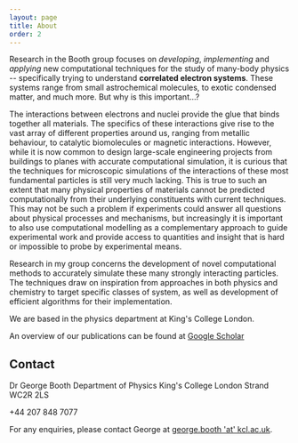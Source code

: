 ```yaml
---
layout: page
title: About
order: 2
---
```


Research in the Booth group focuses on *developing*, *implementing* and *applying* new computational techniques for the study of many-body physics -- specifically trying to understand **correlated electron systems**. These systems range from small astrochemical molecules, to exotic condensed matter, and much more. But why is this important...?

The interactions between electrons and nuclei provide the glue that binds together all materials. The specifics of these interactions give rise to the vast array of different properties around us, ranging from metallic behaviour, to catalytic biomolecules or magnetic interactions. However, while it is now common to design large-scale engineering projects from buildings to planes with accurate computational simulation, it is curious that the techniques for microscopic simulations of the interactions of these most fundamental particles is still very much lacking. This is true to such an extent that many physical properties of materials cannot be predicted computationally from their underlying constituents with current techniques. This may not be such a problem if experiments could answer all questions about physical processes and mechanisms, but increasingly it is important to also use computational modelling as a complementary approach to guide experimental work and provide access to quantities and insight that is hard or impossible to probe by experimental means.

Research in my group concerns the development of novel computational methods to accurately simulate these many strongly interacting particles. The techniques draw on inspiration from approaches in both physics and chemistry to target specific classes of system, as well as development of efficient algorithms for their implementation. 

<!--
In contrast to the ubiquitous density functional theory, a key feature is that of systematic improvability – the desire for exact limits to the techniques that are guaranteed to reproduce the exact physics of the system. This limit can then theoretically be approached to improve the description of the system allowing for the correct physical processes to emerge naturally from the calculations. This is required for many systems where density functional theory simply cannot provide the accuracy for predictive results in the presence of strong quantum fluctuations.

Examples of methods developed include Quantum Monte Carlo approaches, Quantum cluster models, tensor networks and perturbative approaches. These are then applied to outstanding unsolved problems of electronic structure in diverse fields, spanning ab initio molecular and solid state problems, surfaces and reaction centers of organometallic compounds, and quantum magnetism in lattice models of cuprate superconductors. The interest in the electronic structure of these systems spans ground state, static quantities, as well as spectral and thermal states, to provide access to a range of observable properties.
-->

We are based in the physics department at King's College London.

An overview of our publications can be found at [Google Scholar](https://scholar.google.co.uk/citations?user=nL4WtEoAAAAJ&hl=en)

## Contact

Dr George Booth
Department of Physics
King's College London
Strand
WC2R 2LS

+44 207 848 7077

For any enquiries, please contact George at [george.booth 'at' kcl.ac.uk](mailto:george.booth@kcl.ac.uk).
